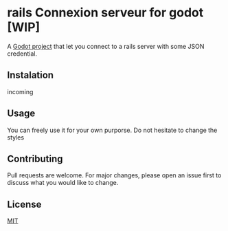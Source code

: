 # rails Connexion serveur for godot [WIP]

A [Godot project](https://github.com/sassani134/ConnexionGodot) that let you connect to a rails server with some JSON credential.

## Instalation
incoming

## Usage
You can freely use it for your own purporse. Do not hesitate to change the styles

## Contributing
Pull requests are welcome. For major changes, please open an issue first to discuss what you would like to change.


## License
[MIT](https://choosealicense.com/licenses/mit/)